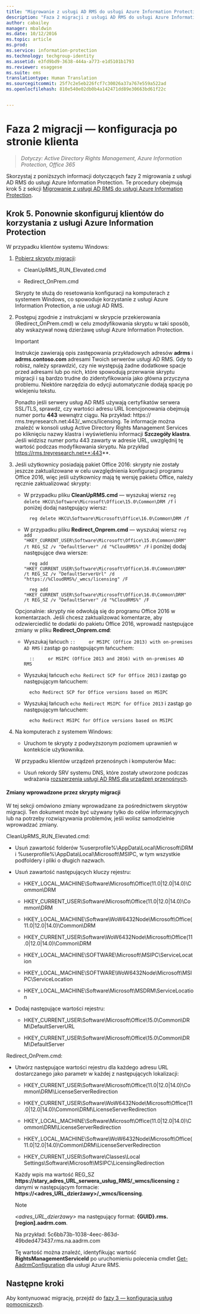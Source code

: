 ```yaml
---
title: "Migrowanie z usługi AD RMS do usługi Azure Information Protection — faza 2 | Azure Information Protection"
description: "Faza 2 migracji z usługi AD RMS do usługi Azure Information Protection obejmująca krok 5 z sekcji Migrowanie z usługi AD RMS do usługi Azure Information Protection."
author: cabailey
manager: mbaldwin
ms.date: 10/12/2016
ms.topic: article
ms.prod: 
ms.service: information-protection
ms.technology: techgroup-identity
ms.assetid: e3fd9bd9-3638-444a-a773-e1d5101b1793
ms.reviewer: esaggese
ms.suite: ems
translationtype: Human Translation
ms.sourcegitcommit: 25f7c2e5eb226fcf7c30026a37a767e559a522ad
ms.openlocfilehash: 810e540e02db0b4a142471dd89e30663bd61f22c


---
```

# Faza 2 migracji — konfiguracja po stronie klienta

>*Dotyczy: Active Directory Rights Management, Azure Information Protection, Office 365*

Skorzystaj z poniższych informacji dotyczących fazy 2 migrowania z usługi AD RMS do usługi Azure Information Protection. Te procedury obejmują krok 5 z sekcji [Migrowanie z usługi AD RMS do usługi Azure Information Protection](migrate-from-ad-rms-to-azure-rms.md).


## Krok 5. Ponownie skonfiguruj klientów do korzystania z usługi Azure Information Protection
W przypadku klientów systemu Windows:

1.  [Pobierz skrypty migracji](https://go.microsoft.com/fwlink/?LinkId=524619):

    -   CleanUpRMS_RUN_Elevated.cmd

    -   Redirect_OnPrem.cmd

    Skrypty te służą do resetowania konfiguracji na komputerach z systemem Windows, co spowoduje korzystanie z usługi Azure Information Protection, a nie usługi AD RMS.

2.  Postępuj zgodnie z instrukcjami w skrypcie przekierowania (Redirect_OnPrem.cmd) w celu zmodyfikowania skryptu w taki sposób, aby wskazywał nową dzierżawę usługi Azure Information Protection.

    > [!IMPORTANT]
    > Instrukcje zawierają opis zastępowania przykładowych adresów **adrms** i **adrms.contoso.com** adresami Twoich serwerów usługi AD RMS. Gdy to robisz, należy sprawdzić, czy nie występują żadne dodatkowe spacje przed adresami lub po nich, które spowodują przerwanie skryptu migracji i są bardzo trudne do zidentyfikowania jako główna przyczyna problemu. Niektóre narzędzia do edycji automatycznie dodają spację po wklejeniu tekstu.
    >
    > Ponadto jeśli serwery usług AD RMS używają certyfikatów serwera SSL/TLS, sprawdź, czy wartości adresu URL licencjonowania obejmują numer portu **443** wewnątrz ciągu. Na przykład: https:// rms.treyresearch.net:443/_wmcs/licensing. Te informacje można znaleźć w konsoli usług Active Directory Rights Management Services po kliknięciu nazwy klastra i wyświetleniu informacji **Szczegóły klastra**. Jeśli widzisz numer portu 443 zawarty w adresie URL, uwzględnij tę wartość podczas modyfikowania skryptu. Na przykład https://rms.treyresearch.net**:443**.

3. Jeśli użytkownicy posiadają pakiet Office 2016: skrypty nie zostały jeszcze zaktualizowane w celu uwzględnienia konfiguracji programu Office 2016, więc jeśli użytkownicy mają tę wersję pakietu Office, należy ręcznie zaktualizować skrypty:

    - W przypadku pliku **CleanUpRMS.cmd** — wyszukaj wiersz `reg delete HKCU\Software\Microsoft\Office\15.0\Common\DRM /f` i poniżej dodaj następujący wiersz:

            reg delete HKCU\Software\Microsoft\Office\16.0\Common\DRM /f

    - W przypadku pliku **Redirect_Onprem.cmd** — wyszukaj wiersz `reg add "HKEY_CURRENT_USER\Software\Microsoft\Office\15.0\Common\DRM" /t REG_SZ /v "DefaultServer" /d "%CloudRMS%" /F` i poniżej dodaj następujące dwa wiersze:

            reg add "HKEY_CURRENT_USER\Software\Microsoft\Office\16.0\Common\DRM" /t REG_SZ /v "DefaultServerUrl" /d "https://%CloudRMS%/_wmcs/licensing" /F 

            reg add "HKEY_CURRENT_USER\Software\Microsoft\Office\16.0\Common\DRM" /t REG_SZ /v "DefaultServer" /d "%CloudRMS%" /F

    Opcjonalnie: skrypty nie odwołują się do programu Office 2016 w komentarzach. Jeśli chcesz zaktualizować komentarze, aby odzwierciedlić te dodatki do pakietu Office 2016, wprowadź następujące zmiany w pliku **Redirect_Onprem.cmd**:

    - Wyszukaj łańcuch `::     or MSIPC (Office 2013) with on-premises AD RMS` i zastąp go następującym łańcuchem:
    
            ::     or MSIPC (Office 2013 and 2016) with on-premises AD RMS

    - Wyszukaj łańcuch `echo Redirect SCP for Office 2013` i zastąp go następującym łańcuchem:
    
            echo Redirect SCP for Office versions based on MSIPC

    - Wyszukaj łańcuch `echo Redirect MSIPC for Office 2013` i zastąp go następującym łańcuchem:
    
            echo Redirect MSIPC for Office versions based on MSIPC

4.  Na komputerach z systemem Windows:

    - Uruchom te skrypty z podwyższonym poziomem uprawnień w kontekście użytkownika.

    W przypadku klientów urządzeń przenośnych i komputerów Mac:

    -  Usuń rekordy SRV systemu DNS, które zostały utworzone podczas wdrażania [rozszerzenia usługi AD RMS dla urządzeń przenośnych](http://technet.microsoft.com/library/dn673574.aspx).

#### Zmiany wprowadzone przez skrypty migracji
W tej sekcji omówiono zmiany wprowadzane za pośrednictwem skryptów migracji. Ten dokument może być używany tylko do celów informacyjnych lub na potrzeby rozwiązywania problemów, jeśli wolisz samodzielnie wprowadzać zmiany.

CleanUpRMS_RUN_Elevated.cmd:

-   Usuń zawartość folderów %userprofile%\AppData\Local\Microsoft\DRM i %userprofile%\AppData\Local\Microsoft\MSIPC, w tym wszystkie podfoldery i pliki o długich nazwach.

-   Usuń zawartość następujących kluczy rejestru:

    -   HKEY_LOCAL_MACHINE\Software\Microsoft\Office\(11.0|12.0|14.0)\Common\DRM

    -   HKEY_CURRENT_USER\Software\Microsoft\Office\(11.0|12.0|14.0)\Common\DRM

    -   HKEY_LOCAL_MACHINE\Software\WoW6432Node\Microsoft\Office\(11.0|12.0|14.0)\Common\DRM

    -   HKEY_CURRENT_USER\Software\WoW6432Node\Microsoft\Office\(11.0|12.0|14.0)\Common\DRM

    -   HKEY_LOCAL_MACHINE\SOFTWARE\Microsoft\MSIPC\ServiceLocation

    -   HKEY_LOCAL_MACHINE\SOFTWARE\WoW6432Node\Microsoft\MSIPC\ServiceLocation

    -   HKEY_LOCAL_MACHINE\Software\Microsoft\MSDRM\ServiceLocation

-   Dodaj następujące wartości rejestru:

    -   HKEY_CURRENT_USER\Software\Microsoft\Office\15.0\Common\DRM\DefaultServerURL

    -   HKEY_CURRENT_USER\Software\Microsoft\Office\15.0\Common\DRM\DefaultServer

Redirect_OnPrem.cmd:

-   Utwórz następujące wartości rejestru dla każdego adresu URL dostarczanego jako parametr w każdej z następujących lokalizacji:

    -   HKEY_CURRENT_USER\Software\Microsoft\Office\(11.0|12.0|14.0)\Common\DRM\LicenseServerRedirection

    -   HKEY_CURRENT_USER\Software\WoW6432Node\Microsoft\Office\(11.0|12.0|14.0)\Common\DRM\LicenseServerRedirection

    -   HKEY_LOCAL_MACHINE\Software\Microsoft\Office\(11.0|12.0|14.0)\Common\DRM\LicenseServerRedirection

    -   HKEY_LOCAL_MACHINE\Software\WoW6432Node\Microsoft\Office\(11.0|12.0|14.0)\Common\DRM\LicenseServerRedirection

    -   HKEY_CURRENT_USER\Software\Classes\Local Settings\Software\Microsoft\MSIPC\LicensingRedirection

    Każdy wpis ma wartość REG_SZ **https://stary_adres_URL_serwera_usług_RMS/_wmcs/licensing** z danymi w następującym formacie: **https://&lt;adres_URL_dzierżawy&gt;/_wmcs/licensing**.

    > [!NOTE]
    > *&lt;adres_URL_dzierżawy&gt;* ma następujący format: **{GUID}.rms.[region].aadrm.com**.
    > 
    > Na przykład: 5c6bb73b-1038-4eec-863d-49bded473437.rms.na.aadrm.com
    > 
    > Tę wartość można znaleźć, identyfikując wartość **RightsManagementServiceId** po uruchomieniu polecenia cmdlet [Get-AadrmConfiguration](http://msdn.microsoft.com/library/windowsazure/dn629410.aspx) dla usługi Azure RMS.


## Następne kroki
Aby kontynuować migrację, przejdź do [fazy 3 — konfiguracja usług pomocniczych](migrate-from-ad-rms-phase3.md).


<!--HONumber=Oct16_HO2-->


